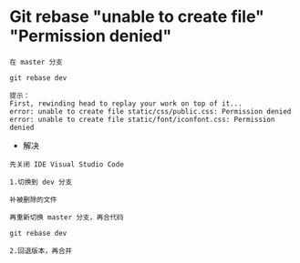 # Git rebase "unable to create file" "Permission denied"

```
在 master 分支

git rebase dev 

提示：
First, rewinding head to replay your work on top of it...
error: unable to create file static/css/public.css: Permission denied
error: unable to create file static/font/iconfont.css: Permission denied

```


- 解决

```
先关闭 IDE Visual Studio Code

1.切换到 dev 分支

补被删除的文件

再重新切换 master 分支，再合代码

git rebase dev 

2.回退版本，再合并
```
